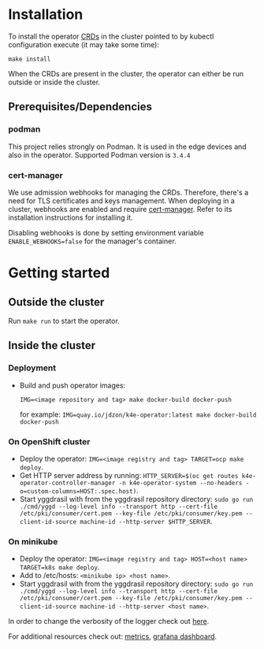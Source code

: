 # Installation
 To install the operator [CRDs](docs/design/crds.md) in the cluster pointed to by kubectl configuration execute (it may take some time):

`make install`

When the CRDs are present in the cluster, the operator can either be run outside or inside the cluster.

## Prerequisites/Dependencies
### podman
This project relies strongly on Podman. It is used in the edge devices and also in the operator.
Supported Podman version is `3.4.4`

### cert-manager
We use admission webhooks for managing the CRDs. Therefore, there's a need for TLS certificates and keys management.
When deploying in a cluster, webhooks are enabled and require [cert-manager](https://cert-manager.io/). Refer to its installation instructions for installing it.

Disabling webhooks is done by setting environment variable `ENABLE_WEBHOOKS=false` for the manager's container.

# Getting started
## Outside the cluster
Run `make run` to start the operator.

## Inside the cluster
### Deployment
 - Build and push operator images:
   
   `IMG=<image repository and tag> make docker-build docker-push` 
   
   for example: `IMG=quay.io/jdzon/k4e-operator:latest make docker-build docker-push`
 
### On OpenShift cluster
- Deploy the operator: `IMG=<image registry and tag> TARGET=ocp make deploy`.
- Get HTTP server address by running: `HTTP_SERVER=$(oc get routes k4e-operator-controller-manager -n k4e-operator-system --no-headers -o=custom-columns=HOST:.spec.host)`.
- Start yggdrasil with from the yggdrasil repository directory: `sudo go run ./cmd/yggd --log-level info --transport http --cert-file /etc/pki/consumer/cert.pem --key-file /etc/pki/consumer/key.pem --client-id-source machine-id --http-server $HTTP_SERVER`.

### On minikube
- Deploy the operator: `IMG=<image registry and tag> HOST=<host name> TARGET=k8s make deploy`.
- Add to /etc/hosts: `<minikube ip> <host name>`.
- Start yggdrasil with from the yggdrasil repository directory: `sudo go run ./cmd/yggd --log-level info --transport http --cert-file /etc/pki/consumer/cert.pem --key-file /etc/pki/consumer/key.pem --client-id-source machine-id --http-server <host name>`.

In order to change the verbosity of the logger check out [here](docs/user-guide/logger.md). 

For additional resources check out: [metrics](docs/metrics/metrics.md), [grafana dashboard](docs/metrics/grafana.md).
